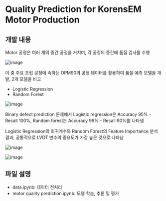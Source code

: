 <h1>Quality Prediction for KorensEM Motor Production</h1>

<h2>개발 내용</h2>
Motor 공정은 여러 개의 중간 공정을 거치며, 각 공정의 중간에 품질 검사를 수행

![image](https://github.com/user-attachments/assets/2685e4a6-8395-4f90-bb74-e6364e2996f0)

이 중 주요 조립 공정에 속하는 OPM90의 공정 데이터를 활용하여 품질 예측 모델을 개발, 2개 모델을 비교

- Logistic Regression
- Random Forest

![image](https://github.com/user-attachments/assets/0e753686-49cb-4050-8c2c-6418f6153f14)

Binary defect prediction 문제에서 Logistic regression은 Accuracy 95% - Recall 100%, Random forest는 Accuracy 99% - Recall 90%를 나타냄

Logistic Regression의 회귀계수와 Random Forest의 Feature Importance 분석 결과, 공통적으로 LVDT 변수의 중요도가 가장 높은 것으로 나타남

![image](https://github.com/user-attachments/assets/74d8443f-1522-46cb-9d65-a1e5fdefadb4)

![image](https://github.com/user-attachments/assets/e8ef1ced-0f2f-43d7-84ac-279d956bd7d2)

<h2>파일 설명</h2>

- data.ipynb: 데이터 전처리
- motor quality prediction.ipynb: 모델 학습, 추론 및 평가

